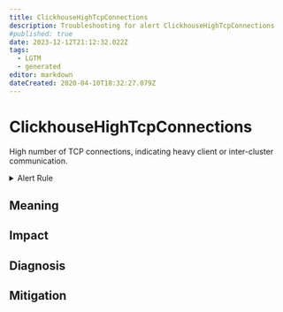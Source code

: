 ```yaml
---
title: ClickhouseHighTcpConnections
description: Troubleshooting for alert ClickhouseHighTcpConnections
#published: true
date: 2023-12-12T21:12:32.022Z
tags: 
  - LGTM
  - generated
editor: markdown
dateCreated: 2020-04-10T18:32:27.079Z
---
```


# ClickhouseHighTcpConnections

High number of TCP connections, indicating heavy client or inter-cluster communication.

<details>
  <summary>Alert Rule</summary>

{{% rule "clickhouse/clickhouse-internal.yml" "ClickhouseHighTcpConnections" %}}

{{% comment %}}

```yaml
alert: ClickhouseHighTcpConnections
expr: ClickHouseMetrics_TCPConnection > 400
for: 5m
labels:
    severity: warning
annotations:
    summary: ClickHouse High TCP Connections (instance {{ $labels.instance }})
    description: |-
        High number of TCP connections, indicating heavy client or inter-cluster communication.
          VALUE = {{ $value }}
          LABELS = {{ $labels }}
    runbook: https://github.com/srerun/prometheus-alerts/blob/main/content/runbooks/clickhouse-internal/ClickhouseHighTcpConnections.md

```

{{% /comment %}}

</details>


## Meaning
[//]: # "Short paragraph that explains what the alert means"


## Impact
[//]: # "What could / will happen if the alert is not addressed"



## Diagnosis
[//]: # "Steps to take to identify the cause of the problem"



## Mitigation
[//]: # "The steps necessary to resolve the alert"
